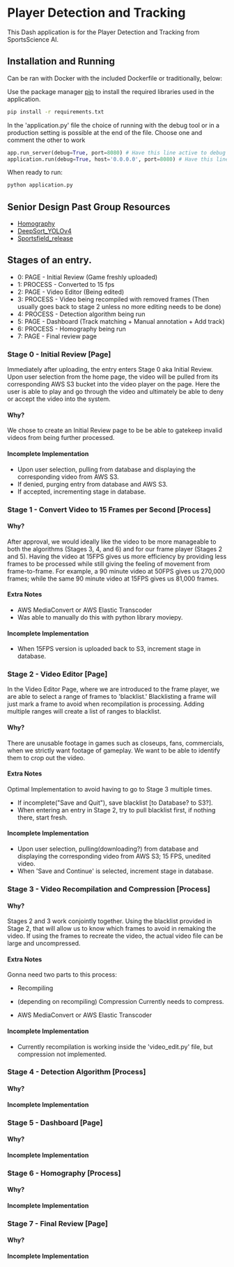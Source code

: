 # Player Detection and Tracking
This Dash application is for the Player Detection and Tracking from SportsScience AI.

## Installation and Running
Can be ran with Docker with the included Dockerfile or traditionally, below:

Use the package manager [pip](https://pip.pypa.io/en/stable/) to install the required libraries used in the application.
```bash
pip install -r requirements.txt
```

In the 'application.py' file the choice of running with the debug tool or in a production setting is possible at the end of the file. Choose one and comment the other to work
```python
app.run_server(debug=True, port=8080) # Have this line active to debug
application.run(debug=True, host='0.0.0.0', port=8080) # Have this line active to run actual application
```

When ready to run:
```bash
python application.py
```
## Senior Design Past Group Resources
- [Homography](https://drive.google.com/file/d/1gRlwyqVVX9RW0beowKVINEigz9lavhnp/view?usp=sharing)
- [DeepSort_YOLOv4](https://drive.google.com/file/d/1xi6UmQBrwhmRHK1YJzIjqg8rSe0YuJT0/view?usp=sharing)
- [Sportsfield_release](https://drive.google.com/file/d/1TMHS62qUV6h6dQiZZyqfVd17ZQWxVr3k/view?usp=sharing)

## Stages of an entry.
- 0: PAGE - Initial Review (Game freshly uploaded)
- 1: PROCESS - Converted to 15 fps
- 2: PAGE - Video Editor (Being edited)
- 3: PROCESS - Video being recompiled with removed frames (Then usually goes back to stage 2 unless no more editing needs to be done)
- 4: PROCESS - Detection algorithm being run    
- 5: PAGE - Dashboard (Track matching + Manual annotation + Add track)
- 6: PROCESS - Homography being run
- 7: PAGE - Final review page

### Stage 0 - Initial Review [Page]
Immediately after uploading, the entry enters Stage 0 aka Initial Review. Upon user selection from the home page, the video will be pulled from its corresponding AWS S3 bucket into the video player on the page. Here the user is able to play and go through the video and ultimately be able to deny or accept the video into the system.

#### Why?
We chose to create an Initial Review page to be be able to gatekeep invalid videos from being further processed.

#### Incomplete Implementation
- Upon user selection, pulling from database and displaying the corresponding video from AWS S3.
- If denied, purging entry from database and AWS S3.
- If accepted, incrementing stage in database.

### Stage 1 - Convert Video to 15 Frames per Second [Process]
#### Why?
After approval, we would ideally like the video to be more manageable to both the algorithms (Stages 3, 4, and 6) and for our frame player (Stages 2 and 5). Having  the video at 15FPS gives us more efficiency by providing less frames to be processed while still giving the feeling of movement from  frame-to-frame. For example, a 90 minute video at 50FPS gives us 270,000 frames; while the same 90 minute video at 15FPS gives us 81,000 frames.

#### Extra Notes
- AWS MediaConvert or AWS Elastic Transcoder
- Was able to manually do this with python library moviepy.

#### Incomplete Implementation
- When 15FPS version is uploaded back to S3, increment stage in database.

### Stage 2 - Video Editor [Page]
In the Video Editor Page, where we are introduced to the frame player, we are able to select a range of frames to 'blacklist.' Blacklisting a frame will just mark a frame to avoid when recompilation is processing. Adding multiple ranges will create a list of ranges to blacklist. 
#### Why?
There are unusable footage in games such as closeups, fans, commercials, when we strictly want footage of gameplay. We want to be able to identify them to crop out the video.

#### Extra Notes
Optimal Implementation to avoid having to go to Stage 3 multiple times.
- If incomplete("Save and Quit"), save blacklist [to Database? to S3?].
- When entering an entry in Stage 2, try to pull blacklist first, if nothing there, start fresh.

#### Incomplete Implementation
- Upon user selection, pulling(downloading?) from database and displaying the corresponding video from AWS S3; 15 FPS, unedited video.
- When 'Save and Continue' is selected, increment stage in database.

### Stage 3 - Video Recompilation and Compression [Process]
#### Why?
Stages 2 and 3 work conjointly together. Using the blacklist provided in Stage 2, that will allow us to know which frames to avoid in remaking the video. If using the frames to recreate the video, the actual video file can be large and uncompressed.

#### Extra Notes
Gonna need two parts to this process:
- Recompiling 
- (depending on recompiling) Compression
    Currently needs to compress.

- AWS MediaConvert or AWS Elastic Transcoder

#### Incomplete Implementation
- Currently recompilation is working inside the 'video_edit.py' file, but compression not implemented.

### Stage 4 - Detection Algorithm [Process]

#### Why?

#### Incomplete Implementation

### Stage 5 - Dashboard [Page]

#### Why?

#### Incomplete Implementation

### Stage 6 - Homography [Process]

#### Why?

#### Incomplete Implementation

### Stage 7 - Final Review [Page]

#### Why?

#### Incomplete Implementation
